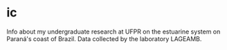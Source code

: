 # ic
Info about my undergraduate research at UFPR on the estuarine system on Paraná's coast of Brazil. Data collected by the laboratory LAGEAMB.
